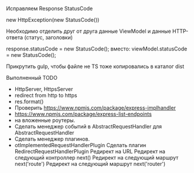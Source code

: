 
Исправляем Response StatusCode

new HttpException(new StatusCode())

Необходимо отделить друг от друга данные ViewModel и данные HTTP-ответа (статус, заголовки)
 
 response.statusCode = new StatusCode();
 вместо:
 viewModel.statusCode = new StatusCode();

Прикрутить gulp, чтобы файле не TS тоже копировались в каталог dist


Выполненный TODO

+ HttpServer, HttpsServer
+ redirect from http to https
+ res.format()
+ Проверить https://www.npmjs.com/package/express-implhandler 
+ https://www.npmjs.com/package/express-list-endpoints
+ на вложенные роутеры.
+ Сделать менеджер событий в AbstractRequestHandler для AbstractRequestHandler
+ Сделать менеджер плагинов.
+ otImplementedRequestHandlerPlugin
Сделать плагин RedirectRequestHandlerPlugin
Редирект на URL
Редирект на следующий контроллер next()
Редирект на следующий маршрут next('route')
Редирект на следующий маршрут next('router')